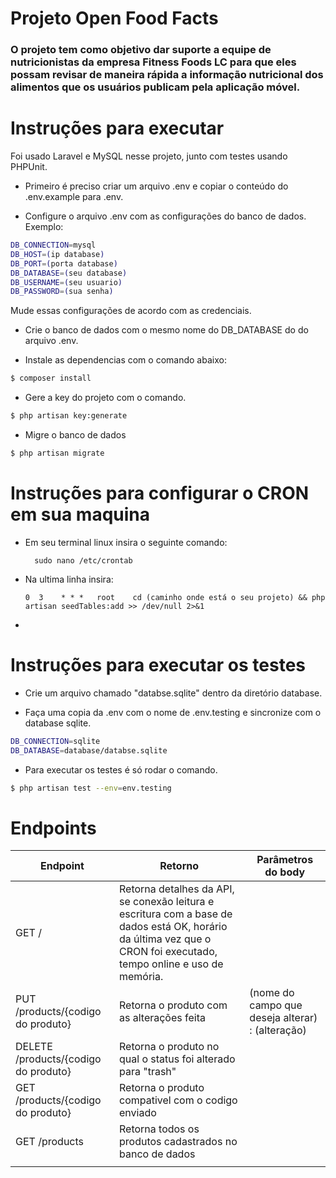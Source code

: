 # Projeto Open Food Facts

### O projeto tem como objetivo dar suporte a equipe de nutricionistas da empresa Fitness Foods LC para que eles possam revisar de maneira rápida a informação nutricional dos alimentos que os usuários publicam pela aplicação móvel.

# Instruções para executar

Foi usado Laravel e MySQL nesse projeto, junto com testes usando PHPUnit.

* Primeiro é preciso criar um arquivo .env e copiar o conteúdo do .env.example para .env.

* Configure o arquivo .env com as configurações do banco de dados.
Exemplo:
```sh
DB_CONNECTION=mysql
DB_HOST=(ip database)
DB_PORT=(porta database)
DB_DATABASE=(seu database)
DB_USERNAME=(seu usuario)
DB_PASSWORD=(sua senha)
```
Mude essas configurações de acordo com as credenciais.
* Crie o banco de dados com o mesmo nome do DB_DATABASE do do arquivo .env.

* Instale as dependencias com o comando abaixo:

```sh
$ composer install
```
* Gere a key do projeto com o comando.

```sh
$ php artisan key:generate
```
* Migre o banco de dados
```sh
$ php artisan migrate
```
# Instruções para configurar o CRON em sua maquina

* Em seu terminal linux insira o seguinte comando:
  ```
    sudo nano /etc/crontab
  ```
  
* Na ultima linha insira:

    ```
    0  3    * * *   root    cd (caminho onde está o seu projeto) && php artisan seedTables:add >> /dev/null 2>&1
    ```

* 
# Instruções para executar os testes

* Crie um arquivo chamado "databse.sqlite" dentro da diretório database.

* Faça uma copia da .env com o nome de .env.testing e sincronize com o database sqlite.
  
```sh
DB_CONNECTION=sqlite
DB_DATABASE=database/databse.sqlite
```

* Para executar os testes é só rodar o comando.

```sh
$ php artisan test --env=env.testing
```

# Endpoints

| Endpoint                             | Retorno                                                                                                                                                             | Parâmetros do body                               |
| ------------------------------------ | ------------------------------------------------------------------------------------------------------------------------------------------------------------------- | ------------------------------------------------ |
| GET /                                | Retorna detalhes da API, se conexão leitura e escritura com a base de dados está OK, horário da última vez que o CRON foi executado, tempo online e uso de memória. |                                                  |
| PUT /products/{codigo do produto}    | Retorna o produto com as alterações feita                                                                                                                           | (nome do campo que deseja alterar) : (alteração) |
| DELETE /products/{codigo do produto} | Retorna o produto no qual o status foi alterado para "trash"                                                                                                        |                                                  |
| GET /products/{codigo do produto}    | Retorna o produto compativel com o codigo enviado                                                                                                                   |                                                  |
| GET /products                        | Retorna todos os produtos cadastrados no banco de dados                                                                                                             |
|                                      |

